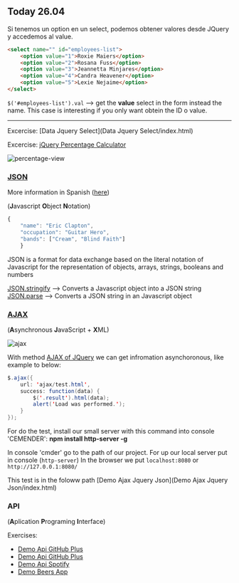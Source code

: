## Today 26.04 

Si tenemos un option en un select, podemos obtener valores desde JQuery y accedemos al value.

```html
<select name="" id="employees-list">
    <option value="1">Roxie Maiers</option>
    <option value="2">Rosana Fuss</option>
    <option value="3">Jeannetta Minjares</option>
    <option value="4">Candra Heavener</option>
    <option value="5">Lexie Nejaime</option>
</select>
```


``$('#employees-list').val`` --> get the **value** select in the form instead the name. This case is interesting if you only want obtein the ID o value.

--------------------------------------------------------------------------------------------------------------------------------------------------------

Excercise: [Data Jquery Select](Data Jquery Select/index.html)

Excercise: [jQuery Percentage Calculator](Percentage_Calculator/index.html)

![percentage-view](Percentage_Calculator/percentage-view.png)


### [JSON](https://github.com/juanmaguitar/javascript-notes/tree/master/markdown-en/13-JSON)

More information in Spanish ([here](https://geekytheory.com/json-i-que-es-y-para-que-sirve-json?utm_content=buffera8984&utm_medium=social&utm_source=twitter.com&utm_campaign=buffer))

(**J**avascript **O**bject **N**otation)

```javascript
{
    "name": "Eric Clapton",
    "occupation": "Guitar Hero",
    "bands": ["Cream", "Blind Faith"]
    }
```

JSON is a format for data exchange based on the literal notation of Javascript for the representation of objects, arrays, strings, booleans and numbers

[JSON.stringify](https://developer.mozilla.org/en-US/docs/Web/JavaScript/Reference/Global_Objects/JSON/stringify) --> Converts a Javascript object into a JSON string
[JSON.parse](https://developer.mozilla.org/en-US/docs/Web/JavaScript/Reference/Global_Objects/JSON/parse) --> Converts a JSON string in an Javascript object

### [AJAX](https://github.com/juanmaguitar/javascript-notes/tree/master/markdown-en/14-AJAX)

(**A**synchronous **J**avaScript + **X**ML)

![ajax](img/ajax.png)

With method [AJAX of JQuery](https://github.com/juanmaguitar/javascript-notes/tree/master/markdown-en/14-AJAX#ajax-with-jquery) we can get infromation asynchoronous, like example to below:

```java
$.ajax({
    url: 'ajax/test.html',
    success: function(data) {
        $('.result').html(data);
        alert('Load was performed.');
    }
});
```

For do the test, install our small server with this command into console 'CEMENDER': **npm install http-server -g**

In console 'cmder' go to the path of our project.
For up our local server put in console (``http-server``)
In the browser we put ``localhost:8080`` or ``http://127.0.0.1:8080/``

This test is in the foloww path [Demo Ajax Jquery Json](Demo Ajax Jquery Json/index.html)

### API

(**A**plication **P**rograming **I**nterface)

Exercises:

- [Demo Api GitHub Plus](Demo-API-GitHub/index.html)
- [Demo Api GitHub Plus](Demo-api-github-plus/index.html)
- [Demo Api Spotify](Demo-api-Spotify/index.html)
- [Demo Beers App](Demo-Beers-App/index.html)
